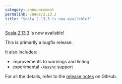 ```yaml
---
category: announcement
permalink: /news/2.13.3
title: "Scala 2.13.3 is now available!"
---
```

[Scala 2.13.3](https://github.com/scala/scala/releases/tag/v2.13.3) is now available!

This is primarily a bugfix release.

It also includes:

* improvements to warnings and linting
* experimental `-Xasync` support

For all the details, refer to the [release notes](https://github.com/scala/scala/releases/tag/v2.13.3) on GitHub.
